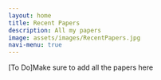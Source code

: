 ```yaml
---
layout: home
title: Recent Papers
description: All my papers
image: assets/images/RecentPapers.jpg
navi-menu: true
---
```


[To Do]Make sure to add all the papers here
